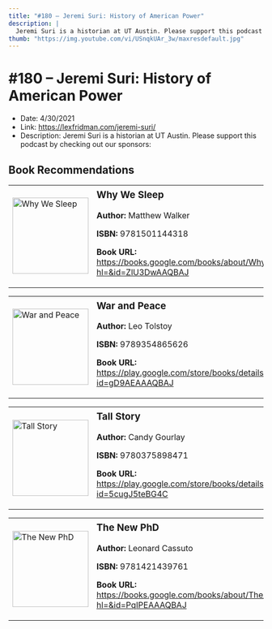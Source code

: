 ```yaml
---
title: "#180 – Jeremi Suri: History of American Power"
description: |
  Jeremi Suri is a historian at UT Austin. Please support this podcast by checking out our sponsors:"
thumb: "https://img.youtube.com/vi/USnqkUAr_3w/maxresdefault.jpg"
---
```


# #180 – Jeremi Suri: History of American Power

  - Date: 4/30/2021
  - Link: https://lexfridman.com/jeremi-suri/
  - Description: Jeremi Suri is a historian at UT Austin. Please support this podcast by checking out our sponsors:

## Book Recommendations

<table style="border: none;"><tr style="border: none;"><td style="border: none;"><img src="https://books.google.com/books/content?id=ZlU3DwAAQBAJ&printsec=frontcover&img=1&zoom=1&edge=curl&source=gbs_api" alt="Why We Sleep" width="150" style="vertical-align: top;"></td><td style="border: none; vertical-align: top;"><h3 style='margin-top: 5'>Why We Sleep</h3><p><strong>Author:</strong> Matthew Walker</p><p><strong>ISBN:</strong> 9781501144318</p><p><strong>Book URL:</strong> <a href="https://books.google.com/books/about/Why_We_Sleep.html?hl=&id=ZlU3DwAAQBAJ">https://books.google.com/books/about/Why_We_Sleep.html?hl=&id=ZlU3DwAAQBAJ</a></p></td></tr></table>
<table style="border: none;"><tr style="border: none;"><td style="border: none;"><img src="https://books.google.com/books/content?id=gD9AEAAAQBAJ&printsec=frontcover&img=1&zoom=1&edge=curl&source=gbs_api" alt="War and Peace" width="150" style="vertical-align: top;"></td><td style="border: none; vertical-align: top;"><h3 style='margin-top: 5'>War and Peace</h3><p><strong>Author:</strong> Leo Tolstoy</p><p><strong>ISBN:</strong> 9789354865626</p><p><strong>Book URL:</strong> <a href="https://play.google.com/store/books/details?id=gD9AEAAAQBAJ">https://play.google.com/store/books/details?id=gD9AEAAAQBAJ</a></p></td></tr></table>
<table style="border: none;"><tr style="border: none;"><td style="border: none;"><img src="https://books.google.com/books/content?id=5cugJ5teBG4C&printsec=frontcover&img=1&zoom=1&edge=curl&source=gbs_api" alt="Tall Story" width="150" style="vertical-align: top;"></td><td style="border: none; vertical-align: top;"><h3 style='margin-top: 5'>Tall Story</h3><p><strong>Author:</strong> Candy Gourlay</p><p><strong>ISBN:</strong> 9780375898471</p><p><strong>Book URL:</strong> <a href="https://play.google.com/store/books/details?id=5cugJ5teBG4C">https://play.google.com/store/books/details?id=5cugJ5teBG4C</a></p></td></tr></table>
<table style="border: none;"><tr style="border: none;"><td style="border: none;"><img src="https://books.google.com/books/content?id=PqIPEAAAQBAJ&printsec=frontcover&img=1&zoom=1&edge=curl&source=gbs_api" alt="The New PhD" width="150" style="vertical-align: top;"></td><td style="border: none; vertical-align: top;"><h3 style='margin-top: 5'>The New PhD</h3><p><strong>Author:</strong> Leonard Cassuto</p><p><strong>ISBN:</strong> 9781421439761</p><p><strong>Book URL:</strong> <a href="https://books.google.com/books/about/The_New_PhD.html?hl=&id=PqIPEAAAQBAJ">https://books.google.com/books/about/The_New_PhD.html?hl=&id=PqIPEAAAQBAJ</a></p></td></tr></table>
